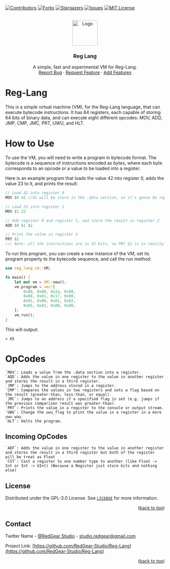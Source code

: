 <!-- Improved compatibility of back to top link: See: https://github.com/othneildrew/Best-README-Template/pull/73 -->
<a name="readme-top"></a>
<!--
*** Thanks for checking out the Best-README-Template. If you have a suggestion
*** that would make this better, please fork the repo and create a pull request
*** or simply open an issue with the tag "enhancement".
*** Don't forget to give the project a star!
*** Thanks again! Now go create something AMAZING! :D
-->



<!-- PROJECT SHIELDS -->
<!--
*** I'm using markdown "reference style" links for readability.
*** Reference links are enclosed in brackets [ ] instead of parentheses ( ).
*** See the bottom of this document for the declaration of the reference variables
*** for contributors-url, forks-url, etc. This is an optional, concise syntax you may use.
*** https://www.markdownguide.org/basic-syntax/#reference-style-links
-->
[![Contributors][contributors-shield]][contributors-url]
[![Forks][forks-shield]][forks-url]
[![Stargazers][stars-shield]][stars-url]
[![Issues][issues-shield]][issues-url]
[![MIT License][license-shield]][license-url]



<!-- PROJECT LOGO -->
<br />
<div align="center">
  <a href="https://github.com/RedGear-Studio/Reg-Lang">
    <img src="images/logo.png" alt="Logo" width="80" height="80">
  </a>

<h3 align="center">Reg Lang</h3>

  <p align="center">
    A simple, fast and experimental VM for Reg-Lang.
    <br />
    <!-- <a href="https://github.com/RedGear-Studio/Reg-Lang"><strong>Explore the docs »</strong></a>
    <br />
    <br />
    <a href="https://github.com/RedGear-Studio/Reg-Lang">View Demo</a>
    · -->
    <a href="https://github.com/RedGear-Studio/Reg-Lang/issues">Report Bug</a>
    ·
    <a href="https://github.com/RedGear-Studio/Reg-Lang/issues">Request Feature</a>
    ·
    <a href="https://github.com/RedGear-Studio/Reg-Lang/pulls">Add Features</a>
  </p>
</div>

# Reg-Lang

This is a simple virtual machine (VM), for the Reg-Lang language, that can execute bytecode instructions. It has 64 registers, each capable of storing 64 bits of binary data, and can execute eight different opcodes: MOV, ADD, JMP, CMP, JMC, PRT, UWU, and HLT.

# How to Use

To use the VM, you will need to write a program in bytecode format. The bytecode is a sequence of instructions encoded as bytes, where each byte corresponds to an opcode or a value to be loaded into a register.

Here is an example program that loads the value 42 into register 0, adds the value 23 to it, and prints the result:

```rs
// Load 42 into register 0
MOV $0 42 //42 will be store in the .data section, so it's gonna be replaced by a pointer to where it's stored

// Load 23 into register 1
MOV $1 23

// Add register 0 and register 1, and store the result in register 2
ADD $0 $1 $2

// Print the value in register 2
PRT $2
/// Note: all the instructions are in 32 bits, so PRT $2 is in reality : PRT $2 0 0
```
To run this program, you can create a new instance of the VM, set its program property to the bytecode sequence, and call the run method:

```rust
use reg_lang_vm::VM;

fn main() {
    let mut vm = VM::new();
    vm.program = vec![
        0x00, 0x00, 0x2a, 0x00,
        0x00, 0x01, 0x17, 0x00,
        0x01, 0x00, 0x01, 0x02,
        0x05, 0x02, 0x00, 0x00,
    ];
    vm.run();
}
```
This will output:

``> 65``

# OpCodes

    `MOV`: Loads a value from the .data section into a register.
    `ADD`: Adds the value in one register to the value in another register and stores the result in a third register.
    `JMP`: Jumps to the address stored in a register.
    `CMP`: Compares the values in two registers and sets a flag based on the result (greater-than, less-than, or equal).
    `JMC`: Jumps to an address if a specified flag is set (e.g. jumps if the previous comparison result was greater-than).
    `PRT`: Prints the value in a register to the console or output stream.
    `UWU`: Change the uwu_flag to print the value in a register in a more uwu way.
    `HLT`: Halts the program.

  ## Incoming OpCodes
    
    `ADF`: Adds the value in one register to the value in another register and stores the result in a third register but both of the register will be treat as Float
    `CST`: Cast a register to one number type to another (like Float -> Int or Int -> UInt) (Because a Register just store bits and nothing else)


<!-- LICENSE -->
## License

Distributed under the GPL-3.0 License. See [`LICENSE`](https://github.com/RedGear-Studio/Reg-Lang/blob/main/LICENSE) for more information.

<p align="right">(<a href="#readme-top">back to top</a>)</p>



<!-- CONTACT -->
## Contact

Twitter Name - [@RedGear Studio](https://twitter.com/RedGearS) - studio.redgear@gmail.com

Project Link: [https://github.com/RedGear-Studio/Reg-Lang](https://github.com/RedGear-Studio/Reg-Lang)

<p align="right">(<a href="#readme-top">back to top</a>)</p>


<!-- MARKDOWN LINKS & IMAGES -->
<!-- https://www.markdownguide.org/basic-syntax/#reference-style-links -->
[contributors-shield]: https://img.shields.io/github/contributors/RedGear-Studio/Reg-Lang.svg?style=for-the-badge
[contributors-url]: https://github.com/RedGear-Studio/Reg-Lang/graphs/contributors
[forks-shield]: https://img.shields.io/github/forks/RedGear-Studio/Reg-Lang.svg?style=for-the-badge
[forks-url]: https://github.com/RedGear-Studio/Reg-Lang/network/members
[stars-shield]: https://img.shields.io/github/stars/RedGear-Studio/Reg-Lang.svg?style=for-the-badge
[stars-url]: https://github.com/RedGear-Studio/Reg-Lang/stargazers
[issues-shield]: https://img.shields.io/github/issues/RedGear-Studio/Reg-Lang.svg?style=for-the-badge
[issues-url]: https://github.com/RedGear-Studio/Reg-Lang/issues
[license-shield]: https://img.shields.io/github/license/RedGear-Studio/Reg-Lang.svg?style=for-the-badge
[license-url]: https://github.com/RedGear-Studio/Reg-Lang/blob/master/LICENSE.txt